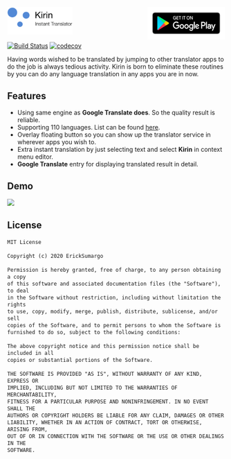 [<img src="assets/logo.png" width="30%">]()
[<img align="right" src="assets/playstore.png" width="180" height="75">]()

[![Build Status](https://travis-ci.com/ErickSumargo/Kirin.svg?branch=develop)](https://travis-ci.com/ErickSumargo/Kirin)
[![codecov](https://codecov.io/gh/ErickSumargo/Kirin/branch/develop/graph/badge.svg)](https://codecov.io/gh/ErickSumargo/Kirin)

Having words wished to be translated by jumping to other translator apps to do the job is always tedious activity. 
Kirin is born to eliminate these routines by you can do any language translation in any apps you are in now.

## Features
* Using same engine as **Google Translate does**. So the quality result is reliable.
* Supporting 110 languages. List can be found [here](https://cloud.google.com/translate/docs/languages).
* Overlay floating button so you can show up the translator service in wherever apps you wish to.
* Extra instant translation by just selecting text and select **Kirin** in context menu editor.
* **Google Translate** entry for displaying translated result in detail.

## Demo
![](assets/demo.gif)

## License
    MIT License
    
    Copyright (c) 2020 ErickSumargo
    
    Permission is hereby granted, free of charge, to any person obtaining a copy
    of this software and associated documentation files (the "Software"), to deal
    in the Software without restriction, including without limitation the rights
    to use, copy, modify, merge, publish, distribute, sublicense, and/or sell
    copies of the Software, and to permit persons to whom the Software is
    furnished to do so, subject to the following conditions:
    
    The above copyright notice and this permission notice shall be included in all
    copies or substantial portions of the Software.
    
    THE SOFTWARE IS PROVIDED "AS IS", WITHOUT WARRANTY OF ANY KIND, EXPRESS OR
    IMPLIED, INCLUDING BUT NOT LIMITED TO THE WARRANTIES OF MERCHANTABILITY,
    FITNESS FOR A PARTICULAR PURPOSE AND NONINFRINGEMENT. IN NO EVENT SHALL THE
    AUTHORS OR COPYRIGHT HOLDERS BE LIABLE FOR ANY CLAIM, DAMAGES OR OTHER
    LIABILITY, WHETHER IN AN ACTION OF CONTRACT, TORT OR OTHERWISE, ARISING FROM,
    OUT OF OR IN CONNECTION WITH THE SOFTWARE OR THE USE OR OTHER DEALINGS IN THE
    SOFTWARE.
